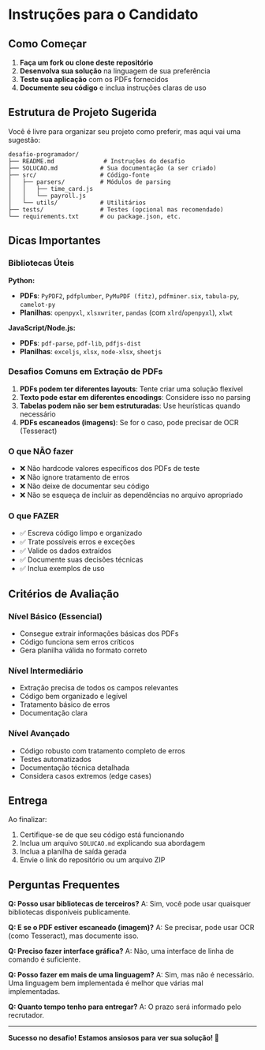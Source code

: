 # Instruções para o Candidato

## Como Começar

1. **Faça um fork ou clone deste repositório**
2. **Desenvolva sua solução** na linguagem de sua preferência
3. **Teste sua aplicação** com os PDFs fornecidos
4. **Documente seu código** e inclua instruções claras de uso

## Estrutura de Projeto Sugerida

Você é livre para organizar seu projeto como preferir, mas aqui vai uma sugestão:

```
desafio-programador/
├── README.md              # Instruções do desafio
├── SOLUCAO.md            # Sua documentação (a ser criado)
├── src/                  # Código-fonte
│   ├── parsers/          # Módulos de parsing
│   │   ├── time_card.js
│   │   └── payroll.js
│   └── utils/            # Utilitários
├── tests/                # Testes (opcional mas recomendado)
└── requirements.txt      # ou package.json, etc.
```

## Dicas Importantes

### Bibliotecas Úteis

**Python:**
- **PDFs**: `PyPDF2`, `pdfplumber`, `PyMuPDF (fitz)`, `pdfminer.six`, `tabula-py`, `camelot-py`
- **Planilhas**: `openpyxl`, `xlsxwriter`, `pandas` (com `xlrd`/`openpyxl`), `xlwt`

**JavaScript/Node.js:**
- **PDFs**: `pdf-parse`, `pdf-lib`, `pdfjs-dist`
- **Planilhas**: `exceljs`, `xlsx`, `node-xlsx`, `sheetjs`

### Desafios Comuns em Extração de PDFs

1. **PDFs podem ter diferentes layouts**: Tente criar uma solução flexível
2. **Texto pode estar em diferentes encodings**: Considere isso no parsing
3. **Tabelas podem não ser bem estruturadas**: Use heurísticas quando necessário
4. **PDFs escaneados (imagens)**: Se for o caso, pode precisar de OCR (Tesseract)

### O que NÃO fazer

- ❌ Não hardcode valores específicos dos PDFs de teste
- ❌ Não ignore tratamento de erros
- ❌ Não deixe de documentar seu código
- ❌ Não se esqueça de incluir as dependências no arquivo apropriado

### O que FAZER

- ✅ Escreva código limpo e organizado
- ✅ Trate possíveis erros e exceções
- ✅ Valide os dados extraídos
- ✅ Documente suas decisões técnicas
- ✅ Inclua exemplos de uso

## Critérios de Avaliação

### Nível Básico (Essencial)
- Consegue extrair informações básicas dos PDFs
- Código funciona sem erros críticos
- Gera planilha válida no formato correto

### Nível Intermediário
- Extração precisa de todos os campos relevantes
- Código bem organizado e legível
- Tratamento básico de erros
- Documentação clara

### Nível Avançado
- Código robusto com tratamento completo de erros
- Testes automatizados
- Documentação técnica detalhada
- Considera casos extremos (edge cases)

## Entrega

Ao finalizar:
1. Certifique-se de que seu código está funcionando
2. Inclua um arquivo `SOLUCAO.md` explicando sua abordagem
3. Inclua a planilha de saída gerada
4. Envie o link do repositório ou um arquivo ZIP

## Perguntas Frequentes

**Q: Posso usar bibliotecas de terceiros?**
A: Sim, você pode usar quaisquer bibliotecas disponíveis publicamente.

**Q: E se o PDF estiver escaneado (imagem)?**
A: Se precisar, pode usar OCR (como Tesseract), mas documente isso.

**Q: Preciso fazer interface gráfica?**
A: Não, uma interface de linha de comando é suficiente.

**Q: Posso fazer em mais de uma linguagem?**
A: Sim, mas não é necessário. Uma linguagem bem implementada é melhor que várias mal implementadas.

**Q: Quanto tempo tenho para entregar?**
A: O prazo será informado pelo recrutador.

---

**Sucesso no desafio! Estamos ansiosos para ver sua solução! 🎯**
